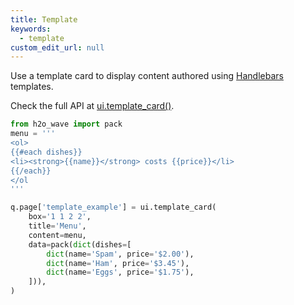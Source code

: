 ```yaml
---
title: Template 
keywords:
  - template
custom_edit_url: null
---
```


Use a template card to display content authored using [Handlebars](https://handlebarsjs.com/guide/) templates.

Check the full API at [ui.template_card()](/docs/api/ui#template_card).

```py
from h2o_wave import pack
menu = '''
<ol>
{{#each dishes}}
<li><strong>{{name}}</strong> costs {{price}}</li>
{{/each}}
</ol
'''

q.page['template_example'] = ui.template_card(
    box='1 1 2 2',
    title='Menu',
    content=menu,
    data=pack(dict(dishes=[
        dict(name='Spam', price='$2.00'),
        dict(name='Ham', price='$3.45'),
        dict(name='Eggs', price='$1.75'),
    ])),
)
```
